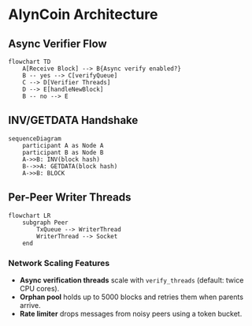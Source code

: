 # AlynCoin Architecture

## Async Verifier Flow
```mermaid
flowchart TD
    A[Receive Block] --> B{Async verify enabled?}
    B -- yes --> C[verifyQueue]
    C --> D[Verifier Threads]
    D --> E[handleNewBlock]
    B -- no --> E
```

## INV/GETDATA Handshake
```mermaid
sequenceDiagram
    participant A as Node A
    participant B as Node B
    A->>B: INV(block hash)
    B-->>A: GETDATA(block hash)
    A->>B: BLOCK
```

## Per-Peer Writer Threads
```mermaid
flowchart LR
    subgraph Peer
        TxQueue --> WriterThread
        WriterThread --> Socket
    end
```

### Network Scaling Features
- **Async verification threads** scale with `verify_threads` (default: twice CPU cores).
- **Orphan pool** holds up to 5000 blocks and retries them when parents arrive.
- **Rate limiter** drops messages from noisy peers using a token bucket.

